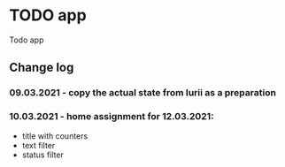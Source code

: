 # TODO app

Todo app

## Change log

### 09.03.2021 - copy the actual state from Iurii as a preparation

### 10.03.2021 - home assignment for 12.03.2021:

- title with counters
- text filter
- status filter
